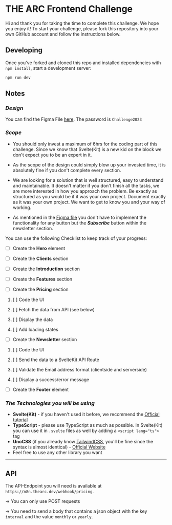 # __THE ARC Frontend Challenge__

Hi and thank you for taking the time to complete this challenge. We hope you enjoy it!
To start your challenge, please fork this repository into your own GitHub account and follow the instructions below.

## __Developing__

Once you've forked and cloned this repo and installed dependencies with `npm install`, start a development server:

```bash
npm run dev
```

## __Notes__

### _Design_

You can find the Figma File [here](https://www.figma.com/file/7c6I9zPc9d99YrOwAx2BDl/Coding-Challenge?type=design&node-id=0%3A1&mode=design&t=YLebJl398G8r7hNz-1). The password is `Challenge2023`

### _Scope_

- You should only invest a maximum of 6hrs for the coding part of this challenge.
Since we know that Svelte(Kit) is a new kid on the block we don't expect you to be an expert in it.

- As the scope of the design could simply blow up your invested time, it is absolutely fine if you don't complete every section.

- We are looking for a solution that is well structured, easy to understand and maintainable.
It doesn't matter if you don't finish all the tasks, we are more interested in how you approach the problem. Be exactly as structured as you would be if it was your own project. Document exactly as it was your own project. We want to get to know you and your way of working.

- As mentioned in the [Figma file](https://www.figma.com/file/7c6I9zPc9d99YrOwAx2BDl/Coding-Challenge?type=design&node-id=0-1&mode=design&t=YLebJl398G8r7hNz-0) you don't have to implement the functionality for any button but the _**Subscribe**_ button within the newsletter section.

You can use the following Checklist to keep track of your progress:

- [ ]  Create the __Hero__ element

- [ ]  Create the __Clients__ section

- [ ]  Create the __Introduction__ section

- [ ]  Create the __Features__ section

- [ ]  Create the __Pricing__ section

  1. [ ] Code the UI

  2. [ ] Fetch the data from API (see below)

  3. [ ] Display the data

  4. [ ] Add loading states

- [ ]  Create the __Newsletter__ section

  1. [ ] Code the UI

  2. [ ] Send the data to a SvelteKit API Route

  3. [ ] Validate the Email address format (clientside and serverside)

  4. [ ] Display a success/error message

- [ ]  Create the __Footer__ element

### _The Technologies you will be using_

- **Svelte(Kit)** - if you haven't used it before, we recommend the [Official tutorial](https://svelte.dev/tutorial/basics)
- **TypeScript** - please use TypeScript as much as possible. In Svelte(Kit) you can use it in `.svelte` files as well by adding a `<script lang="ts">` tag
- **UnoCSS**  (if you already know [TailwindCSS](https://tailwindcss.com/), you'll be fine since the syntax is almost identical) - [Official Website](https://unocss.dev/)
- Feel free to use any other library you want

----

## __API__

The API-Endpoint you will need is available at `https://n8n.thearc.dev/webhook/pricing`.

-> You can only use POST requests

-> You need to send a body that contains a json object with the key `interval` and the value `monthly` or `yearly`.